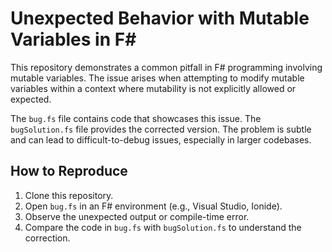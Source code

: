 # Unexpected Behavior with Mutable Variables in F#

This repository demonstrates a common pitfall in F# programming involving mutable variables.  The issue arises when attempting to modify mutable variables within a context where mutability is not explicitly allowed or expected.

The `bug.fs` file contains code that showcases this issue. The `bugSolution.fs` file provides the corrected version.  The problem is subtle and can lead to difficult-to-debug issues, especially in larger codebases.

## How to Reproduce

1. Clone this repository.
2. Open `bug.fs` in an F# environment (e.g., Visual Studio, Ionide).
3. Observe the unexpected output or compile-time error.
4. Compare the code in `bug.fs` with `bugSolution.fs` to understand the correction.